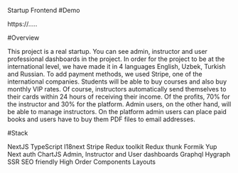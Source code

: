 Startup Frontend
#Demo

https://.....

#Overview

This project is a real startup. You can see admin, instructor and user professional dashboards in the project. In order for the project to be at the international level, we have made it in 4 languages English, Uzbek, Turkish and Russian. To add payment methods, we used Stripe, one of the international companies. Students will be able to buy courses and also buy monthly VIP rates. Of course, instructors automatically send themselves to their cards within 24 hours of receiving their income. Of the profits, 70% for the instructor and 30% for the platform. Admin users, on the other hand, will be able to manage instructors. On the platform admin users can place paid books and users have to buy them PDF files to email addresses.

#Stack

NextJS
TypeScript
I18next
Stripe
Redux toolkit
Redux thunk
Formik
Yup
Next auth
ChartJS
Admin, Instructor and User dashboards
Graphql
Hygraph
SSR
SEO friendly
High Order Components
Layouts
